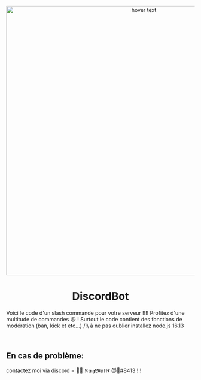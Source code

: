 <p align="center">
  <img src="https://www.tremplin-numerique.org/wp-content/uploads/2021/08/1629557521_Comment-changer-votre-photo-de-profil-Discord-2048x1149.png" width="720" title="hover text">
  <h1 align="center">DiscordBot</h1>
</p>
<p>
    <p>Voici le code d'un slash commande pour votre serveur !!!! Profitez d'une multitude de commandes 😆 ! Surtout le code contient des fonctions de modération (ban, kick et etc...) /!\ à  ne pas oublier installez node.js 16.13 </p><br>
    <h2>En cas de problème:</h2>


</p>

<p>
    contactez moi via discord = 👑😈 𝕶𝖎𝖓𝖌𝕷𝖚𝖈𝖎𝖋𝖊𝖗 😈👑#8413 !!!
</p>
